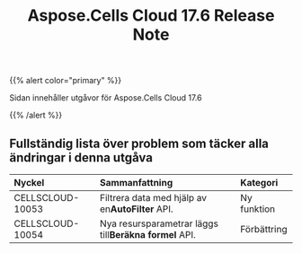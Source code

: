﻿---
title: Aspose.Cells Cloud 17.6 Release Note
second_title: Aspose.Cells Cloud Documen
type: docs
url: /sv/aspose-cells-cloud-17-6-release-notes/
aliases: [/aspose-cells-for-cloud-17-6-release-notes/]
description: Aspose.Cells Cloud stöder Excel för att skapa, konvertera, sammanfoga, dela, skydda, inre objektoperation och så vidare
weight: 60
---
{{% alert color="primary" %}} 

Sidan innehåller utgåvor för Aspose.Cells Cloud 17.6

{{% /alert %}} 
## **Fullständig lista över problem som täcker alla ändringar i denna utgåva**

|**Nyckel**|**Sammanfattning**|**Kategori**|
|:- |:- |:- |
|CELLSCLOUD-10053| Filtrera data med hjälp av en**AutoFilter** API.|Ny funktion|
|CELLSCLOUD-10054| Nya resursparametrar läggs till**Beräkna formel** API.|Förbättring|



